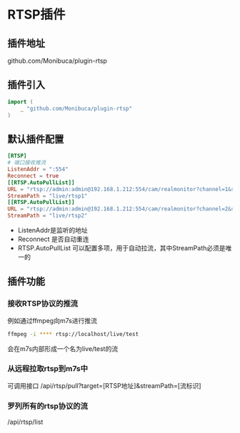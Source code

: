 # RTSP插件

## 插件地址

github.com/Monibuca/plugin-rtsp

## 插件引入
```go
import (
    _ "github.com/Monibuca/plugin-rtsp"
)
```

## 默认插件配置

```toml
[RTSP]
# 端口接收推流
ListenAddr = ":554"
Reconnect = true
[[RTSP.AutoPullList]]
URL = "rtsp://admin:admin@192.168.1.212:554/cam/realmonitor?channel=1&subtype=1"
StreamPath = "live/rtsp1"
[[RTSP.AutoPullList]]
URL = "rtsp://admin:admin@192.168.1.212:554/cam/realmonitor?channel=2&subtype=1"
StreamPath = "live/rtsp2"
```

- ListenAddr是监听的地址
- Reconnect 是否自动重连
- RTSP.AutoPullList 可以配置多项，用于自动拉流，其中StreamPath必须是唯一的

## 插件功能

### 接收RTSP协议的推流

例如通过ffmpeg向m7s进行推流

```bash
ffmpeg -i **** rtsp://localhost/live/test
```

会在m7s内部形成一个名为live/test的流

### 从远程拉取rtsp到m7s中

可调用接口
/api/rtsp/pull?target=[RTSP地址]&streamPath=[流标识]

### 罗列所有的rtsp协议的流

/api/rtsp/list